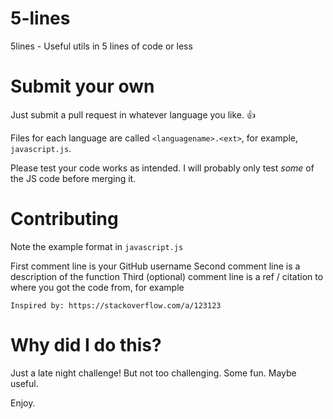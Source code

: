 # 5-lines

5lines - Useful utils in 5 lines of code or less

# Submit your own

Just submit a pull request in whatever language you like. :thumbsup: 

Files for each language are called `<languagename>.<ext>`, for example, `javascript.js`. 

Please test your code works as intended. I will probably only test *some* of the JS code before merging it.

# Contributing

Note the example format in `javascript.js`

First comment line is your GitHub username
Second comment line is a description of the function
Third (optional) comment line is a ref / citation to where you got the code from, for example

`Inspired by: https://stackoverflow.com/a/123123`

# Why did I do this? 

Just a late night challenge! But not too challenging. Some fun. Maybe useful. 

Enjoy. 


